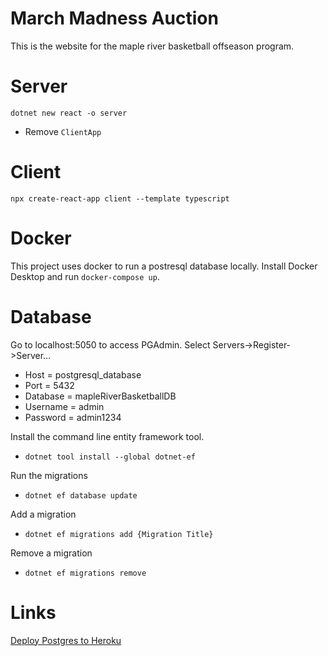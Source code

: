 # March Madness Auction

This is the website for the maple river basketball offseason program.

# Server

`dotnet new react -o server`

- Remove `ClientApp`

# Client

`npx create-react-app client --template typescript`

# Docker

This project uses docker to run a postresql database locally.
Install Docker Desktop and run `docker-compose up`.

# Database

Go to localhost:5050 to access PGAdmin.
Select Servers->Register->Server...

- Host = postgresql_database
- Port = 5432
- Database = mapleRiverBasketballDB
- Username = admin
- Password = admin1234

Install the command line entity framework tool.

- `dotnet tool install --global dotnet-ef`

Run the migrations

- `dotnet ef database update`

Add a migration

- `dotnet ef migrations add {Migration Title}`

Remove a migration

- `dotnet ef migrations remove`

# Links

[Deploy Postgres to Heroku](https://github.com/nbarbettini/little-aspnetcore-book/blob/36cbe1bcb441eb6ada0e23bfab0cca9c5981b858/chapters/deploy-the-application/deploy-to-heroku-with-postgresql.md)
